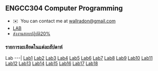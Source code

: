 ENGCC304 Computer Programming
-----------------------------

* ✉️  You can contact me at [wallradon@gmail.com](mailto:wallradon@gmail.com)
* <a href="https://forms.office.com/pages/responsepage.aspx?id=GTgKLGaM4UqamTgy2frL2b9NLAdgiXFJhzFdXwn85ypUQVBWSk0wSUk3UFpVSlZPOTk5UU9SRFRRVy4u">LAB</a>
* <a href="https://thailandfxwarrior.com/lab/">ส่งงานสอบปฏิบัติ20%</a>

### รายการละเอียดในแต่ละสัปดาห์
Lab 
---|
[Lab1](https://github.com/wallradon/ENGCC304/blob/main/LAB1.cpp)
[Lab2](https://github.com/wallradon/ENGCC304/blob/main/LAB2.drawio)
[Lab3](https://github.com/wallradon/ENGCC304/blob/main/LAB3_CODEX.CPP)
[Lab4](https://github.com/wallradon/ENGCC304/blob/main/Lab4.cpp)
[Lab5](https://github.com/wallradon/ENGCC304/blob/main/LAB_5.cpp)
[Lab6](https://github.com/wallradon/ENGCC304/tree/main/LAB-6)
[Lab7](https://github.com/wallradon/ENGCC304/blob/main/lab7.cpp)
[Lab8](MidTest)
[Lab9](https://github.com/wallradon/ENGCC304/blob/main/Lab9.cpp)
[Lab10](https://github.com/wallradon/ENGCC304/blob/main/Lab10.cpp)
[Lab11](https://github.com/wallradon/ENGCC304/blob/main/Lab11.cpp)
[Lab12](https://github.com/wallradon/ENGCC304/blob/main/Lab12-Structure.cpp)
[Lab13](#)
[Lab14](#)
[Lab15](#)
[Lab16](#)
[Lab17](#)
[Lab18](#)


